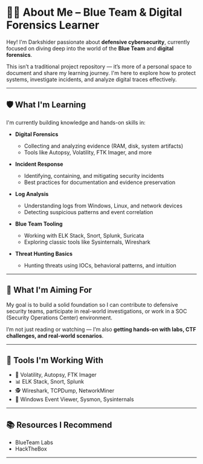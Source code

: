 # 🧑‍💻 About Me – Blue Team & Digital Forensics Learner

Hey! I'm Darkshider passionate about **defensive cybersecurity**, currently focused on diving deep into the world of the **Blue Team** and **digital forensics**.

This isn’t a traditional project repository — it’s more of a personal space to document and share my learning journey. I'm here to explore how to protect systems, investigate incidents, and analyze digital traces effectively.

---

## 🛡️ What I'm Learning

I'm currently building knowledge and hands-on skills in:

- **Digital Forensics**
  - Collecting and analyzing evidence (RAM, disk, system artifacts)
  - Tools like Autopsy, Volatility, FTK Imager, and more

- **Incident Response**
  - Identifying, containing, and mitigating security incidents
  - Best practices for documentation and evidence preservation

- **Log Analysis**
  - Understanding logs from Windows, Linux, and network devices
  - Detecting suspicious patterns and event correlation

- **Blue Team Tooling**
  - Working with ELK Stack, Snort, Splunk, Suricata
  - Exploring classic tools like Sysinternals, Wireshark

- **Threat Hunting Basics**
  - Hunting threats using IOCs, behavioral patterns, and intuition

---

## 🎯 What I'm Aiming For

My goal is to build a solid foundation so I can contribute to defensive security teams, participate in real-world investigations, or work in a SOC (Security Operations Center) environment.

I’m not just reading or watching — I’m also **getting hands-on with labs, CTF challenges, and real-world scenarios**.

---

## 🧰 Tools I'm Working With

- 🧪 Volatility, Autopsy, FTK Imager  
- 📊 ELK Stack, Snort, Splunk  
- 🕵️ Wireshark, TCPDump, NetworkMiner  
- 📁 Windows Event Viewer, Sysmon, Sysinternals  

---

## 📚 Resources I Recommend

- BlueTeam Labs 
- HackTheBox

---
